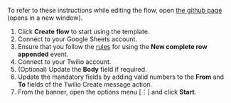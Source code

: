 To refer to these instructions while editing the flow, open [the github page](https://github.com/ot4i/app-connect-templates/blob/master/resources/markdown/Send%20me%20a%20Twilio%20SMS%20when%20a%20new%20row%20is%20added%20in%20Google%20Sheets_instructions.md) (opens in a new window).

1. Click **Create flow** to start using the template.
1. Connect to your Google Sheets account.
1. Ensure that you follow the [rules](https://developer.ibm.com/integration/docs/app-connect/how-to-guides-for-apps/use-ibm-app-connect-google-sheets/#new_row) for using the **New complete row appended** event.
1. Connect to your Twilio account.
1. (Optional) Update the **Body** field if required.
1. Update the mandatory fields by adding valid numbers to the **From** and **To** fields of the Twilio Create message action.
1. From the banner, open the options menu [&#8942;] and click **Start**.
